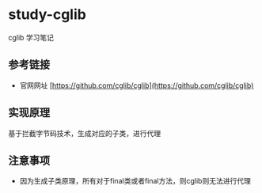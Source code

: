 # study-cglib #
cglib 学习笔记

## 参考链接 ##
- 官网网址 [https://github.com/cglib/cglib](https://github.com/cglib/cglib)

## 实现原理  ##
基于拦截字节码技术，生成对应的子类，进行代理

## 注意事项 ##
- 因为生成子类原理，所有对于final类或者final方法，则cglib则无法进行代理




